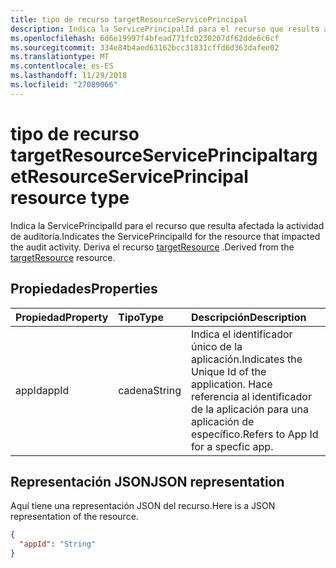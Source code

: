 ```yaml
---
title: tipo de recurso targetResourceServicePrincipal
description: Indica la ServicePrincipalId para el recurso que resulta afectada la actividad de auditoría. Deriva el recurso targetResource.
ms.openlocfilehash: 6d6e19997f4bfead771fc0230207df62dde6c6cf
ms.sourcegitcommit: 334e84b4aed63162bcc31831cffd6d363dafee02
ms.translationtype: MT
ms.contentlocale: es-ES
ms.lasthandoff: 11/29/2018
ms.locfileid: "27089066"
---
```

# <a name="targetresourceserviceprincipal-resource-type"></a><span data-ttu-id="f7ba1-104">tipo de recurso targetResourceServicePrincipal</span><span class="sxs-lookup"><span data-stu-id="f7ba1-104">targetResourceServicePrincipal resource type</span></span>
<span data-ttu-id="f7ba1-105">Indica la ServicePrincipalId para el recurso que resulta afectada la actividad de auditoría.</span><span class="sxs-lookup"><span data-stu-id="f7ba1-105">Indicates the ServicePrincipalId for the resource that impacted the audit activity.</span></span> <span data-ttu-id="f7ba1-106">Deriva el recurso [targetResource](targetresource.md) .</span><span class="sxs-lookup"><span data-stu-id="f7ba1-106">Derived from the [targetResource](targetresource.md) resource.</span></span>



## <a name="properties"></a><span data-ttu-id="f7ba1-107">Propiedades</span><span class="sxs-lookup"><span data-stu-id="f7ba1-107">Properties</span></span>
| <span data-ttu-id="f7ba1-108">Propiedad</span><span class="sxs-lookup"><span data-stu-id="f7ba1-108">Property</span></span>     | <span data-ttu-id="f7ba1-109">Tipo</span><span class="sxs-lookup"><span data-stu-id="f7ba1-109">Type</span></span>   |<span data-ttu-id="f7ba1-110">Descripción</span><span class="sxs-lookup"><span data-stu-id="f7ba1-110">Description</span></span>|
|:---------------|:--------|:----------|
|<span data-ttu-id="f7ba1-111">appId</span><span class="sxs-lookup"><span data-stu-id="f7ba1-111">appId</span></span>|<span data-ttu-id="f7ba1-112">cadena</span><span class="sxs-lookup"><span data-stu-id="f7ba1-112">String</span></span>|<span data-ttu-id="f7ba1-113">Indica el identificador único de la aplicación.</span><span class="sxs-lookup"><span data-stu-id="f7ba1-113">Indicates the Unique Id of the application.</span></span> <span data-ttu-id="f7ba1-114">Hace referencia al identificador de la aplicación para una aplicación de específico.</span><span class="sxs-lookup"><span data-stu-id="f7ba1-114">Refers to App Id for a specfic app.</span></span>|

## <a name="json-representation"></a><span data-ttu-id="f7ba1-115">Representación JSON</span><span class="sxs-lookup"><span data-stu-id="f7ba1-115">JSON representation</span></span>

<span data-ttu-id="f7ba1-116">Aquí tiene una representación JSON del recurso.</span><span class="sxs-lookup"><span data-stu-id="f7ba1-116">Here is a JSON representation of the resource.</span></span>

<!-- {
  "blockType": "resource",
  "optionalProperties": [

  ],
  "@odata.type": "microsoft.graph.targetResourceServicePrincipal"
}-->

```json
{
  "appId": "String"
}

```

<!-- uuid: 8fcb5dbc-d5aa-4681-8e31-b001d5168d79
2015-10-25 14:57:30 UTC -->
<!-- {
  "type": "#page.annotation",
  "description": "targetResourceServicePrincipal resource",
  "keywords": "",
  "section": "documentation",
  "tocPath": ""
}-->